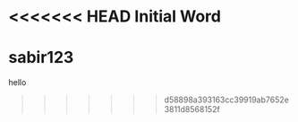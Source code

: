 <<<<<<< HEAD
Initial Word
=======
# sabir123
hello
>>>>>>> d58898a393163cc39919ab7652e3811d8568152f
